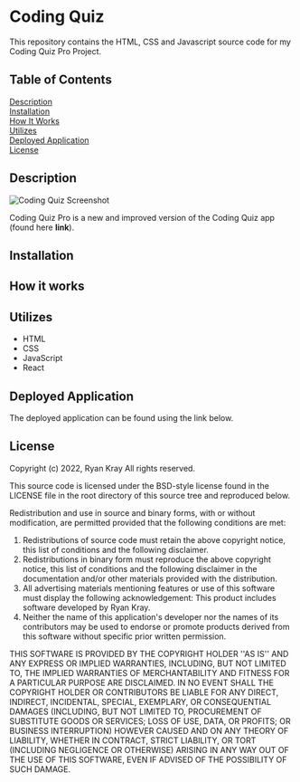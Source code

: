 # Coding Quiz

This repository contains the HTML, CSS and Javascript source code for my Coding Quiz Pro Project.

## Table of Contents

[Description](#description)  
[Installation](#installation)  
[How It Works](#how-it-works)  
[Utilizes](#utilizes)  
[Deployed Application](#deployed-application)  
[License](#license)

## Description

![Coding Quiz Screenshot](./assets/images/screen1.png)

Coding Quiz Pro is a new and improved version of the Coding Quiz app (found here **link**).

## Installation

## How it works

## Utilizes

- HTML
- CSS
- JavaScript
- React

## Deployed Application

The deployed application can be found using the link below.

## License

Copyright (c) 2022, Ryan Kray
All rights reserved.

This source code is licensed under the BSD-style license found in the LICENSE file in the root directory of this source tree and reproduced below.

Redistribution and use in source and binary forms, with or without modification, are permitted provided that the following conditions are met:

1. Redistributions of source code must retain the above copyright notice, this list of conditions and the following disclaimer.
2. Redistributions in binary form must reproduce the above copyright notice, this list of conditions and the following disclaimer in the documentation and/or other materials provided with the distribution.
3. All advertising materials mentioning features or use of this software must display the following acknowledgement: This product includes software developed by Ryan Kray.
4. Neither the name of this application's developer nor the names of its contributors may be used to endorse or promote products derived from this software without specific prior written permission.

THIS SOFTWARE IS PROVIDED BY THE COPYRIGHT HOLDER ''AS IS'' AND ANY EXPRESS OR IMPLIED WARRANTIES, INCLUDING, BUT NOT LIMITED TO, THE IMPLIED WARRANTIES OF MERCHANTABILITY AND FITNESS FOR A PARTICULAR PURPOSE ARE DISCLAIMED. IN NO EVENT SHALL THE COPYRIGHT HOLDER OR CONTRIBUTORS BE LIABLE FOR ANY DIRECT, INDIRECT, INCIDENTAL, SPECIAL, EXEMPLARY, OR CONSEQUENTIAL DAMAGES (INCLUDING, BUT NOT LIMITED TO, PROCUREMENT OF SUBSTITUTE GOODS OR SERVICES; LOSS OF USE, DATA, OR PROFITS; OR BUSINESS INTERRUPTION) HOWEVER CAUSED AND ON ANY THEORY OF LIABILITY, WHETHER IN CONTRACT, STRICT LIABILITY, OR TORT (INCLUDING NEGLIGENCE OR OTHERWISE) ARISING IN ANY WAY OUT OF THE USE OF THIS SOFTWARE, EVEN IF ADVISED OF THE POSSIBILITY OF SUCH DAMAGE.
